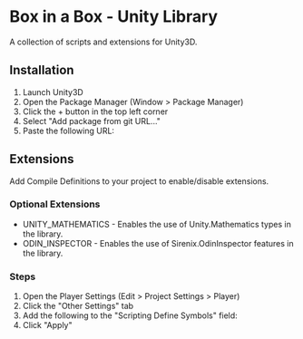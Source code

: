 ﻿# Box in a Box - Unity Library
A collection of scripts and extensions for Unity3D.

## Installation
1. Launch Unity3D
2. Open the Package Manager (Window > Package Manager)
3. Click the + button in the top left corner
4. Select "Add package from git URL..."
5. Paste the following URL: 

## Extensions
Add Compile Definitions to your project to enable/disable extensions.
### Optional Extensions
- UNITY_MATHEMATICS - Enables the use of Unity.Mathematics types in the library.
- ODIN_INSPECTOR - Enables the use of Sirenix.OdinInspector features in the library.


### Steps
1. Open the Player Settings (Edit > Project Settings > Player)
2. Click the "Other Settings" tab
3. Add the following to the "Scripting Define Symbols" field:
4. Click "Apply"